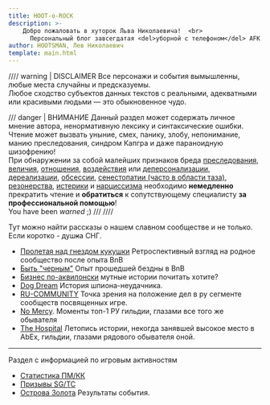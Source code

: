 ```yaml
---
title: HOOT-o-ROCK
description: >-
    Добро пожаловать в хуторок Льва Николаевича!  <br>
      Персональный блог завсегдатая <del>уборной с телефоном</del> AFK Arena.
author: HOOTSMAN, Лев Николаевич
template: main.html
---
```


//// warning | DISCLAIMER
Все персонажи и события вымышленны, любые места случайны и предсказуемы.  
Любое сходство субъектов данных текстов с реальными, адекватными или красивыми людьми — это обыкновенное чудо.

/// danger | ВНИМАНИЕ
Данный раздел может содержать личное мнение автора, ненормативную лексику и синтаксические ошибки.  
Чтение может вызвать уныние, смех, панику, злобу, непонимание, манию преследования, синдром Капгра и даже параноидную
шизофрению!  
При обнаружении за собой малейших признаков
бреда [преследования][sick1], [величия][sick2], [отношения][sick3], [воздействия][sick4]
или [деперсонализации][sick5], [дереализации][sick6], [обсессии][sick7], [сенестопатии (часто в области таза)][sick8], [резонерства][sick9], [истерики][sick10]
и [нарциссизма][sick11] необходимо **немедленно** прекратить чтение и **обратиться** к сопутствующему специалисту **за
профессиональной помощью**!  
You have been _warned_ ;)
///
////

Тут можно найти рассказы о нашем славном сообществе и не только.  
Если коротко - душ<del class="red-font">к</del>а СНГ.

- [Пролетая над гнездом кукушки](cis.md) Ретроспективный взгляд на родное сообщество после опыта BnB
- [Быть "черным"](bnb.md) Опыт прошедшей бездны в BnB
- [Бизнес по-аквилонски](aqual.md) мутные истории почитать хотите?
- [Dog Dream](dogdream.md) История шпиона-неудачника.
- [RU-COMMUNITY](makerugreatagain.md) Точка зрения на положение дел в ру сегменте сообществ посвященных игре.
- [No Mercy](nm-respect.md). Моменты топ-1 РУ гильдии, глазами все того же обывателя
- [The Hospital](th-retirement.md) Летопись истории, некогда занявшей высокое место в AbEx, гильдии, глазами рядового
  обывателя оной.

***

Раздел с информацией по игровым активностям

- [Статистика ПМ/КК](../game/modes.md)
- [Призывы SG/TC](../game/modes.md)
- [Острова Золота](../game/iog.md) Результаты события.

[sick1]: https://ru.wikipedia.org/wiki/Бред_преследования

[sick2]: https://ru.wikipedia.org/wiki/Бред_величия

[sick3]: https://ru.wikipedia.org/wiki/Бред_отношения

[sick4]: https://ru.wikipedia.org/wiki/Бред_воздействия

[sick5]: https://ru.wikipedia.org/wiki/Деперсонализация

[sick6]: https://ru.wikipedia.org/wiki/Дереализация

[sick7]: https://ru.wikipedia.org/wiki/Обсессия

[sick8]: https://ru.wikipedia.org/wiki/Сенестопатия

[sick9]: https://ru.wikipedia.org/wiki/Резонёрство

[sick10]: https://ru.wikipedia.org/wiki/Истерическое_расстройство_личности

[sick11]: https://ru.wikipedia.org/wiki/Нарциссическое_расстройство_личности
